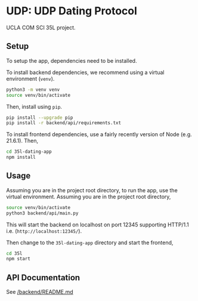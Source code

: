 # UDP: UDP Dating Protocol
UCLA COM SCI 35L project.

## Setup
To setup the app, dependencies need to be installed.

To install backend dependencies, we recommend using a virtual environment (`venv`).
```sh
python3 -m venv venv
source venv/bin/activate
```

Then, install using `pip`.
```sh
pip install --upgrade pip
pip install -r backend/api/requirements.txt
```

To install frontend dependencies, use a fairly recently version of Node (e.g. 21.6.1). Then,
```sh
cd 35l-dating-app
npm install
```

## Usage
Assuming you are in the project root directory, to run the app, use the virtual environment. Assuming you are in the project root directory,
```sh
source venv/bin/activate
python3 backend/api/main.py
```
This will start the backend on localhost on port 12345 supporting HTTP/1.1 i.e. (`http://localhost:12345/`).

Then change to the `35l-dating-app` directory and start the frontend,
```sh
cd 35l
npm start
```

## API Documentation
See [/backend/README.md](/backend/README.md)
